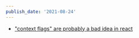```yaml
---
publish_date: '2021-08-24'
---
```


- ["context flags" are probably a bad idea in react](https://betterprogramming.pub/how-one-conditional-can-entangle-your-react-app-b817aa47718a)
